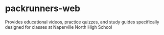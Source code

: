 # packrunners-web
Provides educational videos, practice quizzes, and study guides specifically designed for classes at Naperville North High School
